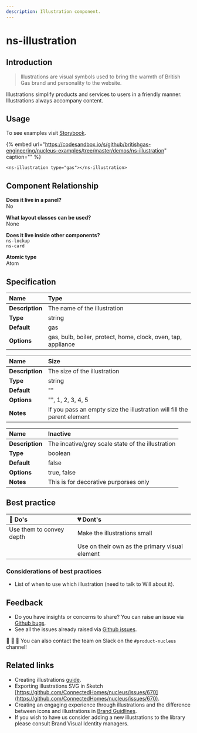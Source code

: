 ```yaml
---
description: Illustration component.
---
```


# ns-illustration

## Introduction

> Illustrations are visual symbols used to bring the warmth of British Gas brand and personality to the website.

Illustrations simplify products and services to users in a friendly manner. Illustrations always accompany content.

## Usage

To see examples visit [Storybook](https://nucleus.bgdigital.xyz/demo/index.html?path=/story/ns-illustrations--gas).

{% embed url="https://codesandbox.io/s/github/britishgas-engineering/nucleus-examples/tree/master/demos/ns-illustration" caption="" %}

```markup
<ns-illustration type="gas"></ns-illustration>
```

## Component Relationship

**Does it live in a panel?**  
No

**What layout classes can be used?**  
None

**Does it live inside other components?**  
`ns-lockup`  
`ns-card`

**Atomic type**  
Atom

## Specification

| **Name** | Type |
| :--- | :--- |
| **Description** | The name of the illustration |
| **Type** | string |
| **Default** | gas |
| **Options** | gas, bulb, boiler, protect, home, clock, oven, tap, appliance |

| **Name** | Size |
| :--- | :--- |
| **Description** | The size of the illustration |
| **Type** | string |
| **Default** | "" |
| **Options** | "", 1, 2, 3, 4, 5 |
| **Notes** | If you pass an empty size the illustration will fill the parent element |

| **Name** | Inactive |
| :--- | :--- |
| **Description** | The incative/grey scale state of the illustration |
| **Type** | boolean |
| **Default** | false |
| **Options** | true, false |
| **Notes** | This is for decorative purporses only |

## Best practice

| 💚 Do's | 💔 Dont's |
| :--- | :--- |
| Use them to convey depth | Make the illustrations small |
|  | Use on their own as the primary visual element |

### Considerations of best practices

* List of when to use which illustration \(need to talk to Will about it\).

## Feedback

* Do you have insights or concerns to share? You can raise an issue via [Github bugs](https://github.com/ConnectedHomes/nucleus/issues/new?assignees=&labels=Bug&template=a--bug-report.md&title=[bug]%20[ns-illustration]).
* See all the issues already raised via [Github issues](https://github.com/connectedHomes/nucleus/issues?utf8=%E2%9C%93&q=is%3Aopen+is%3Aissue+label%3ABug+[ns-illustration]).

💩 🎉 🦄 You can also contact the team on Slack on the `#product-nucleus` channel!

## Related links

* Creating illustrations [guide](https://docs.britishgas.design/how-to/creating-illustrations).
* Exporting illustrations SVG in Sketch [https://github.com/ConnectedHomes/nucleus/issues/670](https://github.com/ConnectedHomes/nucleus/issues/670).
* Creating an engaging experience through illustrations and the difference between icons and illustrations in [Brand Guidlines](https://centrica.frontify.com/d/6307mViOlfHB/visual-identity#/illustrations/creating-an-engaging-experience-through-illustration).
* If you wish to have us consider adding a new illustrations to the library please consult Brand Visual Identity managers.

